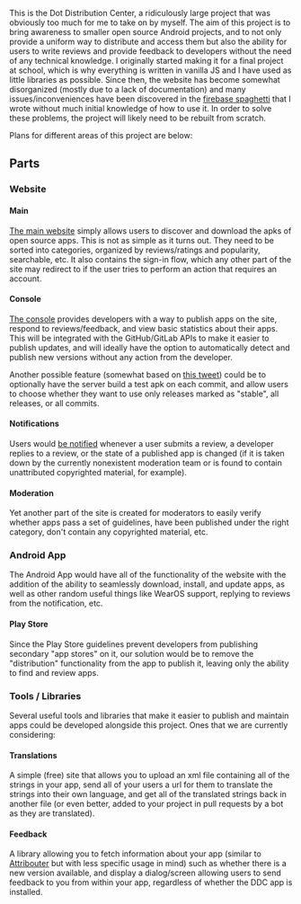 This is the Dot Distribution Center, a ridiculously large project that was obviously too much for me to take on by myself. The aim of this project is to bring awareness to smaller open source Android projects, and to not only provide a uniform way to distribute and access them but also the ability for users to write reviews and provide feedback to developers without the need of any technical knowledge. I originally started making it for a final project at school, which is why everything is written in vanilla JS and I have used as little libraries as possible. Since then, the website has become somewhat disorganized (mostly due to a lack of documentation) and many issues/inconveniences have been discovered in the [firebase spaghetti](firebase) that I wrote without much initial knowledge of how to use it. In order to solve these problems, the project will likely need to be rebuilt from scratch.

Plans for different areas of this project are below:

## Parts

### Website

#### Main

[The main website](index.html) simply allows users to discover and download the apks of open source apps. This is not as simple as it turns out. They need to be sorted into categories, organized by reviews/ratings and popularity, searchable, etc. It also contains the sign-in flow, which any other part of the site may redirect to if the user tries to perform an action that requires an account. 

#### Console

[The console](console/index.html) provides developers with a way to publish apps on the site, respond to reviews/feedback, and view basic statistics about their apps. This will be integrated with the GitHub/GitLab APIs to make it easier to publish updates, and will ideally have the option to automatically detect and publish new versions without any action from the developer. 

Another possible feature (somewhat based on [this tweet](https://twitter.com/chrismlacy/status/933136503928000512)) could be to optionally have the server build a test apk on each commit, and allow users to choose whether they want to use only releases marked as "stable", all releases, or all commits.

#### Notifications

Users would [be notified](notifications/index.html) whenever a user submits a review, a developer replies to a review, or the state of a published app is changed (if it is taken down by the currently nonexistent moderation team or is found to contain unattributed copyrighted material, for example).

#### Moderation

Yet another part of the site is created for moderators to easily verify whether apps pass a set of guidelines, have been published under the right category, don't contain any copyrighted material, etc.

### Android App

The Android App would have all of the functionality of the website with the addition of the ability to seamlessly download, install, and update apps, as well as other random useful things like WearOS support, replying to reviews from the notification, etc.

#### Play Store

Since the Play Store guidelines prevent developers from publishing secondary "app stores" on it, our solution would be to remove the "distribution" functionality from the app to publish it, leaving only the ability to find and review apps.

### Tools / Libraries

Several useful tools and libraries that make it easier to publish and maintain apps could be developed alongside this project. Ones that we are currently considering:

#### Translations

A simple (free) site that allows you to upload an xml file containing all of the strings in your app, send all of your users a url for them to translate the strings into their own language, and get all of the translated strings back in another file (or even better, added to your project in pull requests by a bot as they are translated).

#### Feedback

A library allowing you to fetch information about your app (similar to [Attribouter](https://jfenn.me/redirects/?t=github&d=Attribouter) but with less specific usage in mind) such as whether there is a new version available, and display a dialog/screen allowing users to send feedback to you from within your app, regardless of whether the DDC app is installed.
